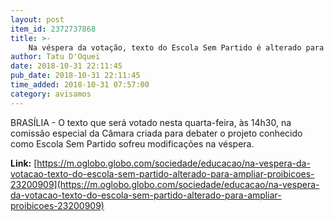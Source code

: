 ```yaml
---
layout: post
item_id: 2372737868
title: >-
    Na véspera da votação, texto do Escola Sem Partido é alterado para ampliar proibições
author: Tatu D'Oquei
date: 2018-10-31 22:11:45
pub_date: 2018-10-31 22:11:45
time_added: 2018-10-31 07:57:00
category: avisamos
---
```


BRASÍLIA - O texto que será votado nesta quarta-feira, às 14h30, na comissão especial da Câmara criada para debater o projeto conhecido como Escola Sem Partido sofreu modificações na véspera.

**Link:** [https://m.oglobo.globo.com/sociedade/educacao/na-vespera-da-votacao-texto-do-escola-sem-partido-alterado-para-ampliar-proibicoes-23200909](https://m.oglobo.globo.com/sociedade/educacao/na-vespera-da-votacao-texto-do-escola-sem-partido-alterado-para-ampliar-proibicoes-23200909)

